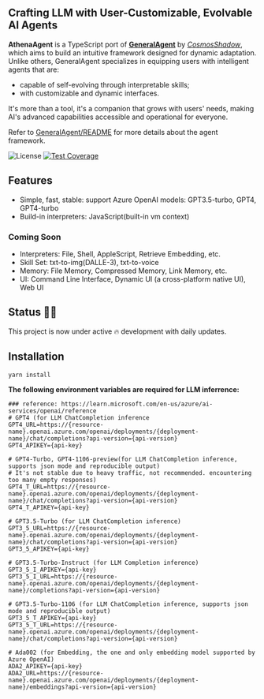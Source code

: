 ## Crafting LLM with User-Customizable, Evolvable AI Agents</h1>

**AthenaAgent** is a TypeScript port of **[GeneralAgent](https://github.com/CosmosShadow/GeneralAgent)** by *[CosmosShadow](https://github.com/CosmosShadow)*, which aims to build an intuitive framework designed for dynamic adaptation. Unlike others, GeneralAgent specializes in equipping users with intelligent agents that are:

- capable of self-evolving through interpretable skills;
- with customizable and dynamic interfaces.

It's more than a tool, it's a companion that grows with users' needs, making AI's advanced capabilities accessible and operational for everyone. 

Refer to [GeneralAgent/README](https://github.com/CosmosShadow/GeneralAgent/blob/main/README.md) for more details about the agent framework.

<img src="https://img.shields.io/static/v1?label=license&message=MIT&color=white&style=flat" alt="License"/> [![Test Coverage](https://github.com/sigworld/AthenaAgent/actions/workflows/test-coverage.yml/badge.svg?branch=main)](https://github.com/sigworld/AthenaAgent/actions/workflows/test-coverage.yml)


## Features

* Simple, fast, stable: support Azure OpenAI models: GPT3.5-turbo, GPT4, GPT4-turbo
* Build-in interpreters: JavaScript(built-in vm context)

### Coming Soon

- Interpreters: File, Shell, AppleScript, Retrieve Embedding, etc.
- Skill Set: txt-to-img(DALLE-3), txt-to-voice
- Memory: File Memory, Compressed Memory, Link Memory, etc.
- UI: Command Line Interface, Dynamic UI (a cross-platform native UI), Web UI


## Status 👨‍💻

This project is now under active 🔥 development with daily updates.


## Installation

```shell
yarn install
```

**The following environment variables are required for LLM inferrence:**

```
### reference: https://learn.microsoft.com/en-us/azure/ai-services/openai/reference
# GPT4 (for LLM ChatCompletion inference
GPT4_URL=https://{resource-name}.openai.azure.com/openai/deployments/{deployment-name}/chat/completions?api-version={api-version}
GPT4_APIKEY={api-key}

# GPT4-Turbo, GPT4-1106-preview(for LLM ChatCompletion inference, supports json mode and reproducible output)
# It's not stable due to heavy traffic, not recommended. encountering too many empty responses)
GPT4_T_URL=https://{resource-name}.openai.azure.com/openai/deployments/{deployment-name}/chat/completions?api-version={api-version}
GPT4_T_APIKEY={api-key}

# GPT3.5-Turbo (for LLM ChatCompletion inference)
GPT3_5_URL=https://{resource-name}.openai.azure.com/openai/deployments/{deployment-name}/chat/completions?api-version={api-version}
GPT3_5_APIKEY={api-key}

# GPT3.5-Turbo-Instruct (for LLM Completion inference)
GPT3_5_I_APIKEY={api-key}
GPT3_5_I_URL=https://{resource-name}.openai.azure.com/openai/deployments/{deployment-name}/completions?api-version={api-version}

# GPT3.5-Turbo-1106 (for LLM ChatCompletion inference, supports json mode and reproducible output)
GPT3_5_T_APIKEY={api-key}
GPT3_5_T_URL=https://{resource-name}.openai.azure.com/openai/deployments/{deployment-name}/chat/completions?api-version={api-version}

# Ada002 (for Embedding, the one and only embedding model supported by Azure OpenAI)
ADA2_APIKEY={api-key}
ADA2_URL=https://{resource-name}.openai.azure.com/openai/deployments/{deployment-name}/embeddings?api-version={api-version}
```
